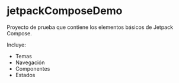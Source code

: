 # jetpackComposeDemo
Proyecto de prueba que contiene los elementos básicos de Jetpack Compose.

Incluye:
- Temas
- Navegación
- Componentes
- Estados